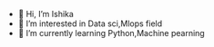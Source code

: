 - 👋 Hi, I’m Ishika
- 🪼 I’m interested in Data sci,Mlops field 
- 🌱 I’m currently learning Python,Machine pearning 
  

<!---
Ishika9228/Ishika9228 is a ✨ special ✨ repository because its `README.md` (this file) appears on your GitHub profile.
You can click the Preview link to take a look at your changes.
--->
